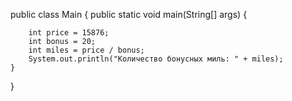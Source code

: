 public class Main {
    public static void main(String[] args) {

        int price = 15876;
        int bonus = 20;
        int miles = price / bonus;
        System.out.println("Количество бонусных миль: " + miles);
    }
}

